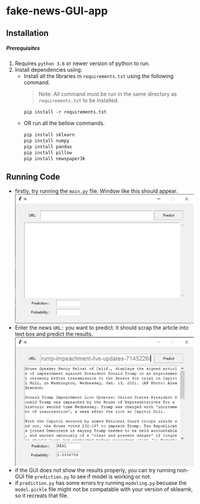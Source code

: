 # fake-news-GUI-app
## Installation
##### Prerequisites
1. Requires `python 3.6` or newer version of python to run.
2. Install dependencies using:
   - Install all the libraries in `requirements.txt` using the following command. 
       > Note: All command must be run in the same directory as `requirements.txt` to be installed.
       ```
       pip install -r requirements.txt
       ```
   - OR run all the bellow commands.
       ```
       pip install sklearn
       pip install numpy
       pip install pandas
       pip install pillow
       pip install newspaper3k
       ```
## Running Code
- firstly, try running the `main.py` file. Window like this should appear. ![alt text](https://github.com/chinmay91797/fake-news-GUI-app/blob/main/images/blank_window.jpg)
- Enter the news `URL:` you want to predict. it should scrap the article into text box and predict the results. ![alt text](https://github.com/chinmay91797/fake-news-GUI-app/blob/main/images/predict_window.jpg)
- if the GUI does not show the results properly, you can try running non-GUI file `prediction.py` to see if model is working or not.
- if `prediction.py` has some errors try running `modeling.py` becuase the `model.pickle` file might not be compatable with your version of sklearnk, so it recreats that file.
